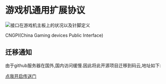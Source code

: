 # 游戏机通用扩展协议
![接口在游戏机主板上的状况以及针脚定义](logo/CNGPIV1.png)

CNGPI(China Gaming devices Public Interface)


## 迁移通知

由于github服务器在国外,国内访问缓慢.因此将此开源项目迁移到码云,地址如下:

[点我开启传送门](https://gitee.com/xsharkx/CNGPI)